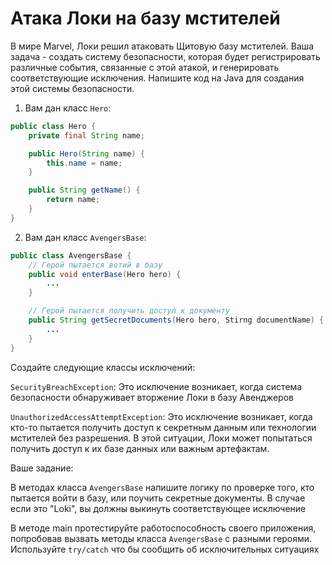 # Атака Локи на базу мстителей

В мире Marvel, Локи решил атаковать Щитовую базу мстителей. 
Ваша задача - создать систему безопасности, которая будет регистрировать различные события, 
связанные с этой атакой, и генерировать соответствующие исключения. 
Напишите код на Java для создания этой системы безопасности.

1. Вам дан класс `Hero`:
```java
public class Hero {
    private final String name;

    public Hero(String name) {
        this.name = name;
    }

    public String getName() {
        return name;
    }
}
```

2. Вам дан класс `AvengersBase`:
```java
public class AvengersBase {
    // Герой пытается вотий в базу
    public void enterBase(Hero hero) {
        ...
    }

    // Герой пытается получить доступ к документу
    public String getSecretDocuments(Hero hero, Stirng documentName) {
        ...
    }
}
```

Создайте следующие классы исключений:

`SecurityBreachException`: Это исключение возникает, когда система безопасности обнаруживает вторжение Локи в базу Авенджеров

`UnauthorizedAccessAttemptException`: Это исключение возникает, когда кто-то пытается получить доступ к секретным данным или технологии мстителей без разрешения. В этой ситуации, Локи может попытаться получить доступ к их базе данных или важным артефактам.

Ваше задание:

В методах класса `AvengersBase` напишите логику по проверке того, 
кто пытается войти в базу, или поучить секретные документы.
В случае если это "Loki", вы должны выкинуть соответствующее исключение

В методе main протестируйте работоспособность своего приложения,
попробовав вызвать методы класса `AvengersBase` 
с разными героями. Используйте `try/catch` что бы сообщить об исключительных ситуациях

